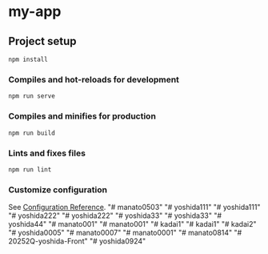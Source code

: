 # my-app

## Project setup
```
npm install
```

### Compiles and hot-reloads for development
```
npm run serve
```

### Compiles and minifies for production
```
npm run build
```

### Lints and fixes files
```
npm run lint
```

### Customize configuration
See [Configuration Reference](https://cli.vuejs.org/config/).
"# manato0503" 
"# yoshida111" 
"# yoshida111" 
"# yoshida222" 
"# yoshida222" 
"# yoshida33" 
"# yoshida33" 
"# yoshida44" 
"# manato001" 
"# manato001" 
"# kadai1" 
"# kadai1" 
"# kadai2" 
"# yoshida0005" 
"# manato0007" 
"# manato0001" 
"# manato0814" 
"# 20252Q-yoshida-Front" 
"# yoshida0924" 
